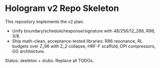 # Hologram v2 Repo Skeleton

This repository implements the v2 plan:
- Unify boundary/schedule/response/signature with 48/256/12_288, R96, 3/8.
- Ship math-clean, acceptance-tested libraries: R96 resonance, RL budgets over Z_96 with Z_2 collapse, HRF-F scaffold, DPI compressors, GG architecture.

Status: skeleton + stubs. Replace all TODOs.
